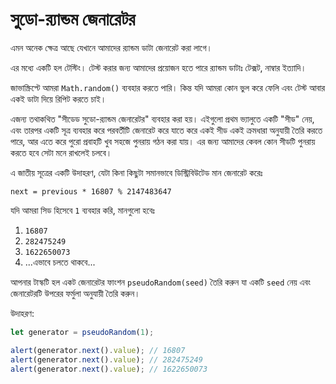 
# সুডো-র‍্যান্ডম জেনারেটর

এমন অনেক ক্ষেত্র আছে যেখানে আমাদের র‍্যান্ডম ডাটা জেনারেট করা লাগে।

এর মধ্যে একটি হল টেস্টিং। টেস্ট করার জন্য আমাদের প্রয়োজন হতে পারে র‍্যান্ডম ডাটাঃ টেক্সট, নাম্বার ইত্যাদি।

জাভাস্ক্রিপ্টে আমরা `Math.random()` ব্যবহার করতে পারি। কিন্ত যদি আমরা কোন ভুল করে ফেলি এবং টেস্ট আবার একই ডাটা দিয়ে রিপিট করতে চাই। 

এজন্য তথাকথিত "সীডেড সুডো-র‍্যান্ডম জেনারেটর" ব্যবহার করা হয়। এইগুলো প্রথম ভ্যালুতে একটি "সীড" নেয়, এবং তারপর একটি সূত্র ব্যবহার করে পরবর্তীটি জেনারেট করে যাতে করে একই সীড একই ক্রমধারা অনুযায়ী তৈরি করতে পারে, আর এতে করে পুরো প্রবাহটি খুব সহজে পুনরায় গঠন করা যায়। এর জন্য আমাদের কেবল কোন সীডটি পুনরায় করতে হবে সেটা মনে রাখলেই চলবে।

এ জাতীয় সূত্রের একটি উদাহরণ, যেটা কিনা কিছুটা সমানভাবে ডিস্ট্রিবিউটেড মান জেনারেট করেঃ

```
next = previous * 16807 % 2147483647
```

যদি আমরা সিড হিসেবে `1` ব্যবহার করি, মানগুলো হবেঃ
1. `16807`
2. `282475249`
3. `1622650073`
4. ...এভাবে চলতে থাকবে...

আপনার টাস্কটি হল একট জেনারেটর ফাংশন `pseudoRandom(seed)` তৈরি করুন যা একটি `seed` নেয়
এবং জেনারেটরটি উপরের ফর্মুলা অনুযায়ী তৈরি করুন।

উদাহরণ:

```js
let generator = pseudoRandom(1);

alert(generator.next().value); // 16807
alert(generator.next().value); // 282475249
alert(generator.next().value); // 1622650073
```
